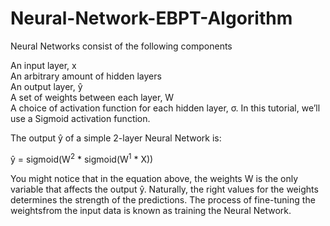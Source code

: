# Neural-Network-EBPT-Algorithm

Neural Networks consist of the following components

   An input layer, x <br>
   An arbitrary amount of hidden layers <br>
   An output layer, ŷ <br>
   A set of weights between each layer, W <br>
   A choice of activation function for each hidden layer, σ. In this tutorial, we’ll use a Sigmoid activation function. <br>


The output ŷ of a simple 2-layer Neural Network is:
   
   ŷ = sigmoid(W<sup>2</sup> * sigmoid(W<sup>1</sup> * X))
   
You might notice that in the equation above, the weights W is the only variable that affects the output ŷ.
Naturally, the right values for the weights determines the strength of the predictions. 
The process of fine-tuning the weightsfrom the input data is known as training the Neural Network.
